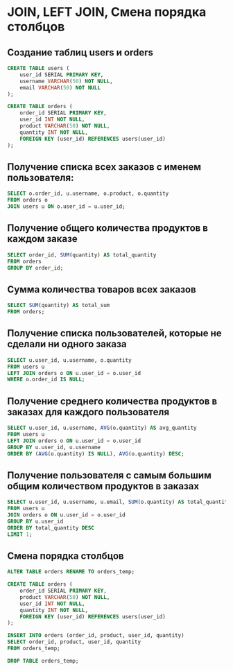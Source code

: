 # JOIN, LEFT JOIN, Смена порядка столбцов
## Создание таблиц users и orders
```sql
CREATE TABLE users (
    user_id SERIAL PRIMARY KEY,
    username VARCHAR(50) NOT NULL,
    email VARCHAR(50) NOT NULL
);

CREATE TABLE orders (
    order_id SERIAL PRIMARY KEY,
    user_id INT NOT NULL,
    product VARCHAR(50) NOT NULL,
    quantity INT NOT NULL,
    FOREIGN KEY (user_id) REFERENCES users(user_id)
);
```
## Получение списка всех заказов с именем пользователя:
```sql
SELECT o.order_id, u.username, o.product, o.quantity
FROM orders o
JOIN users u ON o.user_id = u.user_id;
```

## Получение общего количества продуктов в каждом заказе
```sql
SELECT order_id, SUM(quantity) AS total_quantity
FROM orders
GROUP BY order_id;
```
## Сумма количества товаров всех заказов
```sql
SELECT SUM(quantity) AS total_sum
FROM orders;
```
## Получение списка пользователей, которые не сделали ни одного заказа
```sql
SELECT u.user_id, u.username, o.quantity
FROM users u
LEFT JOIN orders o ON u.user_id = o.user_id
WHERE o.order_id IS NULL;
```
## Получение среднего количества продуктов в заказах для каждого пользователя
```sql
SELECT u.user_id, u.username, AVG(o.quantity) AS avg_quantity
FROM users u
LEFT JOIN orders o ON u.user_id = o.user_id
GROUP BY u.user_id, u.username
ORDER BY (AVG(o.quantity) IS NULL), AVG(o.quantity) DESC;
```
## Получение пользователя с самым большим общим количеством продуктов в заказах
```sql
SELECT u.user_id, u.username, u.email, SUM(o.quantity) AS total_quantity
FROM users u
JOIN orders o ON u.user_id = o.user_id
GROUP BY u.user_id
ORDER BY total_quantity DESC
LIMIT 1;
```
## Смена порядка столбцов
```sql
ALTER TABLE orders RENAME TO orders_temp;

CREATE TABLE orders (
    order_id SERIAL PRIMARY KEY,
    product VARCHAR(50) NOT NULL,
    user_id INT NOT NULL,
    quantity INT NOT NULL,
    FOREIGN KEY (user_id) REFERENCES users(user_id)
);

INSERT INTO orders (order_id, product, user_id, quantity)
SELECT order_id, product, user_id, quantity
FROM orders_temp;

DROP TABLE orders_temp;
```
